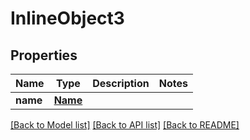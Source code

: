 # InlineObject3

## Properties
Name | Type | Description | Notes
------------ | ------------- | ------------- | -------------
**name** | [**Name**](Name.md) |  | 

[[Back to Model list]](../README.md#documentation-for-models) [[Back to API list]](../README.md#documentation-for-api-endpoints) [[Back to README]](../README.md)


